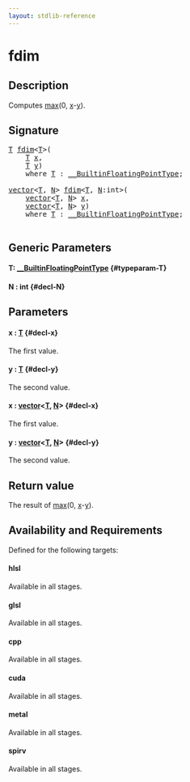 ```yaml
---
layout: stdlib-reference
---
```


# fdim

## Description

Computes <span class='code'><a href="/stdlib-reference/global-decls/max">max</a>(0, <a href="/stdlib-reference/global-decls/max#decl-x" class="code_param">x</a>-<a href="/stdlib-reference/global-decls/max#decl-y" class="code_param">y</a>)</span>.



## Signature 

<pre>
<a href="/stdlib-reference/global-decls/fdim#typeparam-T" class="code_type">T</a> <a href="/stdlib-reference/global-decls/fdim">fdim</a>&lt;<a href="/stdlib-reference/global-decls/fdim#typeparam-T" class="code_type">T</a>&gt;(
    <a href="/stdlib-reference/global-decls/fdim#typeparam-T" class="code_type">T</a> <a href="/stdlib-reference/global-decls/fdim#decl-x" class="code_param">x</a>,
    <a href="/stdlib-reference/global-decls/fdim#typeparam-T" class="code_type">T</a> <a href="/stdlib-reference/global-decls/fdim#decl-y" class="code_param">y</a>)
    <span class='code_keyword'>where</span> <a href="/stdlib-reference/global-decls/fdim#typeparam-T" class="code_type">T</a> : <a href="/stdlib-reference/interfaces/0_builtinfloatingpointtype-029hm/index" class="code_type">__BuiltinFloatingPointType</a>;

<a href="/stdlib-reference/types/vector/index" class="code_type">vector</a>&lt;<a href="/stdlib-reference/global-decls/fdim#typeparam-T" class="code_type">T</a>, <a href="/stdlib-reference/global-decls/fdim#decl-N" class="code_var">N</a>&gt; <a href="/stdlib-reference/global-decls/fdim">fdim</a>&lt;<a href="/stdlib-reference/global-decls/fdim#typeparam-T" class="code_type">T</a>, <a href="/stdlib-reference/global-decls/fdim#decl-N" class="code_var">N</a>:<span class="code_keyword">int</span>&gt;(
    <a href="/stdlib-reference/types/vector/index" class="code_type">vector</a>&lt;<a href="/stdlib-reference/global-decls/fdim#typeparam-T" class="code_type">T</a>, <a href="/stdlib-reference/global-decls/fdim#decl-N" class="code_var">N</a>&gt; <a href="/stdlib-reference/global-decls/fdim#decl-x" class="code_param">x</a>,
    <a href="/stdlib-reference/types/vector/index" class="code_type">vector</a>&lt;<a href="/stdlib-reference/global-decls/fdim#typeparam-T" class="code_type">T</a>, <a href="/stdlib-reference/global-decls/fdim#decl-N" class="code_var">N</a>&gt; <a href="/stdlib-reference/global-decls/fdim#decl-y" class="code_param">y</a>)
    <span class='code_keyword'>where</span> <a href="/stdlib-reference/global-decls/fdim#typeparam-T" class="code_type">T</a> : <a href="/stdlib-reference/interfaces/0_builtinfloatingpointtype-029hm/index" class="code_type">__BuiltinFloatingPointType</a>;

</pre>

## Generic Parameters

#### T: [\_\_BuiltinFloatingPointType](/stdlib-reference/interfaces/0_builtinfloatingpointtype-029hm/index) {#typeparam-T}
#### N  : int {#decl-N}

## Parameters

#### x  : [T](/stdlib-reference/global-decls/fdim#typeparam-T) {#decl-x}
The first value.

#### y  : [T](/stdlib-reference/global-decls/fdim#typeparam-T) {#decl-y}
The second value.

#### x  : [vector](/stdlib-reference/types/vector/index)\<[T](/stdlib-reference/types/vector/index#typeparam-T), [N](/stdlib-reference/types/vector/index#decl-N)\> {#decl-x}
The first value.

#### y  : [vector](/stdlib-reference/types/vector/index)\<[T](/stdlib-reference/types/vector/index#typeparam-T), [N](/stdlib-reference/types/vector/index#decl-N)\> {#decl-y}
The second value.


## Return value
The result of <span class='code'><a href="/stdlib-reference/global-decls/max">max</a>(0, <a href="/stdlib-reference/global-decls/max#decl-x" class="code_param">x</a>-<a href="/stdlib-reference/global-decls/max#decl-y" class="code_param">y</a>)</span>.


## Availability and Requirements

Defined for the following targets:

#### hlsl
Available in all stages.

#### glsl
Available in all stages.

#### cpp
Available in all stages.

#### cuda
Available in all stages.

#### metal
Available in all stages.

#### spirv
Available in all stages.



